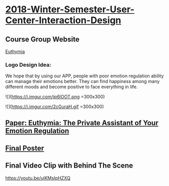 # [2018-Winter-Semester-User-Center-Interaction-Design](https://docs.google.com/document/d/1xfmFjNvahUzwEVTqA_XCiqsr2Y8tKoSxs_2Z5Ul2KtY/edit)
## Course Group Website
[Euthymia](http://2018uxid2.strikingly.com/)
### Logo Design Idea:
We hope that by using our APP, people with poor emotion regulation ability can manage their emotions better. They can find happiness among many different moods and become positive to face everything in life.

![](https://i.imgur.com/jp6lOOT.png =300x300)

![](https://i.imgur.com/2cGuraH.gif =300x300)

## [Paper: Euthymia:	The	Private	Assistant of Your Emotion	Regulation]()
## [Final Poster]()
## Final Video Clip with Behind The Scene
https://youtu.be/ujKMsIpHZXQ
